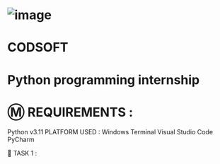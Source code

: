 # ![image](https://github.com/SriranjaniSasikumar/CODSOFT/assets/126678293/3c37c647-e97f-489a-89ae-4c2afa31c90d)

# CODSOFT
# Python programming internship
# Ⓜ️ REQUIREMENTS :
Python v3.11
PLATFORM USED :
Windows Terminal
Visual Studio Code
PyCharm

📝 TASK 1 :
